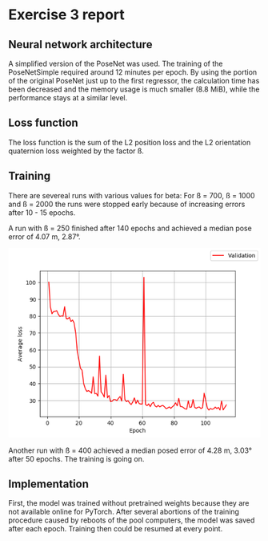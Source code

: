 # Exercise 3 report

## Neural network architecture
A simplified version of the PoseNet was used. The training of the PoseNetSimple required around 12 minutes per epoch. By using the portion of the original PoseNet just up to the first regressor, the calculation time has been decreased and the memory usage is much smaller (8.8 MiB), while the performance stays at a similar level. 

## Loss function 
The loss function is the sum of the L2 position loss and the L2 orientation quaternion loss weighted by the factor ß.

## Training
There are severeal runs with various values for beta:
For ß = 700, ß = 1000 and ß = 2000 the runs were stopped early because of increasing errors after 10 - 15 epochs. 

A run with ß = 250 finished after 140 epochs and achieved a median pose error of 4.07 m, 2.87°. 

![](images/model_250_2018_6_6_21_11.loss.png)

Another run with ß = 400 achieved a median posed error of 4.28 m, 3.03° after 50 epochs. The training is going on. 

## Implementation
First, the model was trained without pretrained weights because they are not available online for PyTorch. 
After several abortions of the training procedure caused by reboots of the pool computers, the model was saved after each epoch. Training then could be resumed at every point.
